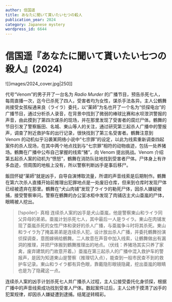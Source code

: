 ```yaml
---
author: 信国遥
title: あなたに聞いて貰いたい七つの殺人
publication_year: 2024
category: Japanese mystery
wordpress_id: 6644
---
```


# 信国遥『あなたに聞いて貰いたい七つの殺人』(2024)

![[images/2024_cover.jpg|250]]

代号“Venom”的男子开了一台名为 <i>Radio Murder</i> 的广播节目，预告杀死七人，每周直播一次，迄今已杀死了四人，受害者均为女性，谋杀手法各异。主人公鶴舞尚接受女孩桜通来良（ライラ）委托，以“薬師”为名也开了一个名为“侦探电台”的广播节目，通过分析杀人录音，在背景中找到了微弱的棒球比赛和水坝泄洪警报的声音，由此摸到了第四次谋杀的现场，并在那里发现了受害者的腐烂尸体。鶴舞的节目引发了警察飯田、名城、東山等人的关注，通过研究第三起杀人广播中的警报声，调查了附近救护车的出行记录，很快找到了第三名受害者。鶴舞注意到 Venom 的动机似乎沿袭某网络小说中“七宗罪”的设定，以此为线索重新调查四起案件的杀人现场，在其中两个地点找到与“七宗罪”相符的动物痕迹，包括一处养猪场。鶴舞在广播中公布自己掌握的线索“猪”，向 Venom 提出挑战。Venom 介绍第五起杀人案的动机为“愤怒”，鶴舞在消防队驻地找到受害者尸体。尸体身上有许多血迹，但周围的地板上没有，所以警察判断凶手是事后移尸。

飯田怀疑“薬師”就是凶手，自导自演博取流量，所谓的声音线索是后期制作。鶴舞在第六次杀人直播开始前推理出犯罪地点是一处废旧仓库，但来到仓库时发现尸体已经被遗弃在那里。鶴舞在“犬山肉铺”发现了ライラ的勒死尸体，因杀人嫌疑被捕，接受警察审问。警察在鶴舞的办公室冰柜中发现了肉铺店主犬山亜嵐的尸体，眼睛被人挖出。

> [!spoiler]- 真相
> 连续杀人案的凶手是犬山亜嵐，他是警察東山和ライラ同父异母的弟弟。亜嵐计划杀死七人，其中最后一人是ライラ。東山在肉铺发现了亜嵐杀死的女性尸体和录好的杀人广播，与亜嵐争斗时将其杀死。東山和ライラ为了掩盖弟弟是连续杀人犯，设计放出杀人广播，并委托鶴舞扮演侦探调查，意图嫁祸给鶴舞。二人故意在声音中加入线索，让鶴舞做出有漏洞的推理，并把尸体搬到鶴舞推理出的地点。（伏线：养猪场其实只养了家禽，废弃建筑的门故意开着。）亜嵐在第三起杀人的广播中混入救护车的警报声，是因为知道東山是警察（推理切入点），能查到一般市民查不到的救护车记录。東山和ライラ都有异色眼，靠戴隐形眼镜隐藏，挖出亜嵐的眼睛也是为了隐藏这一点。

连续杀人案的凶手计划杀死七人并广播杀人过程，主人公接受委托化身侦探，根据广播中的声音线索成功找到受害人尸体。数起案件过后，主人公终于摸清了凶手的犯案规律，却因杀人嫌疑遭到逮捕。结尾逆转精彩。